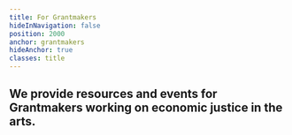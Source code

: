 ```yaml
---
title: For Grantmakers
hideInNavigation: false
position: 2000
anchor: grantmakers
hideAnchor: true
classes: title
---
```


## We provide resources and events for Grantmakers working on economic justice in the arts.
